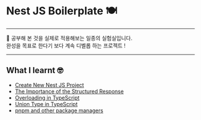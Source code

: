 # Nest JS Boilerplate 🍽️
---

📝 공부해 본 것을 실제로 적용해보는 일종의 실험실입니다.
<br>
완성을 목표로 한다기 보다 계속 디벨롭 하는 프로젝트 !

---
## What I learnt 🤓
- [Create New Nest JS Project](https://www.notion.so/cone-s-page/Nest-Project-a59617e4647b498ab6f3cd3cfde8fbe6)
- [The Importance of the Structured Response](https://www.notion.so/cone-s-page/ResponseEntity-e8179bddc2d743c1a6839741b2956eb1?pvs=4)
- [Overloading in TypeScript](https://www.notion.so/cone-s-page/TypeScript-Overloading-3cbb6271a4914414b620e9412a654eaf?pvs=4)
- [Union Type in TypeScript](https://www.notion.so/cone-s-page/TypeScript-Union-Type-347694555ea146a7a20b22d2f03a222d)
- [pnpm and other package managers](https://www.notion.so/cone-s-page/pnpm-adb386f5ca7645b9a786223e8b1d6564)
